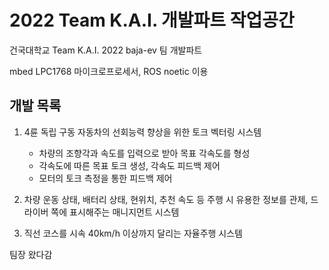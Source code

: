 # 2022 Team K.A.I. 개발파트 작업공간
건국대학교 Team K.A.I. 2022 baja-ev 팀 개발파트

mbed LPC1768 마이크로프로세서, ROS noetic 이용

## 개발 목록

1. 4륜 독립 구동 자동차의 선회능력 향상을 위한 토크 벡터링 시스템
    - 차량의 조향각과 속도를 입력으로 받아 목표 각속도를 형성
    - 각속도에 따른 목표 토크 생성, 각속도 피드백 제어
    - 모터의 토크 측정을 통한 피드백 제어

2. 차량 운동 상태, 배터리 상태, 현위치, 추천 속도 등 주행 시 유용한 정보를 관제, 드라이버 쪽에 표시해주는 매니지먼트 시스템



3. 직선 코스를 시속 40km/h 이상까지 달리는 자율주행 시스템

팀장 왔다감